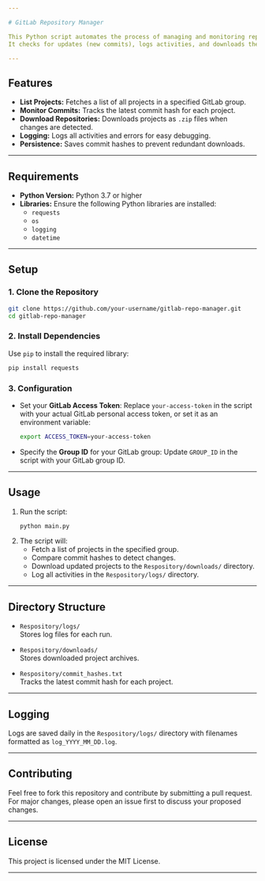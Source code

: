 ```yaml
---

# GitLab Repository Manager

This Python script automates the process of managing and monitoring repositories within a specific GitLab group. 
It checks for updates (new commits), logs activities, and downloads the latest version of repositories when changes are detected.

---
```


## Features
- **List Projects:** Fetches a list of all projects in a specified GitLab group.
- **Monitor Commits:** Tracks the latest commit hash for each project.
- **Download Repositories:** Downloads projects as `.zip` files when changes are detected.
- **Logging:** Logs all activities and errors for easy debugging.
- **Persistence:** Saves commit hashes to prevent redundant downloads.

---

## Requirements

- **Python Version:** Python 3.7 or higher
- **Libraries:** Ensure the following Python libraries are installed:
  - `requests`
  - `os`
  - `logging`
  - `datetime`

---

## Setup

### 1. Clone the Repository
```bash
git clone https://github.com/your-username/gitlab-repo-manager.git
cd gitlab-repo-manager
```

### 2. Install Dependencies
Use `pip` to install the required library:
```bash
pip install requests
```

### 3. Configuration
- Set your **GitLab Access Token**:
  Replace `your-access-token` in the script with your actual GitLab personal access token, or set it as an environment variable:
  ```bash
  export ACCESS_TOKEN=your-access-token
  ```

- Specify the **Group ID** for your GitLab group:
  Update `GROUP_ID` in the script with your GitLab group ID.

---

## Usage

1. Run the script:
   ```bash
   python main.py
   ```
2. The script will:
   - Fetch a list of projects in the specified group.
   - Compare commit hashes to detect changes.
   - Download updated projects to the `Respository/downloads/` directory.
   - Log all activities in the `Respository/logs/` directory.

---

## Directory Structure
- `Respository/logs/`  
  Stores log files for each run.

- `Respository/downloads/`  
  Stores downloaded project archives.

- `Respository/commit_hashes.txt`  
  Tracks the latest commit hash for each project.

---

## Logging
Logs are saved daily in the `Respository/logs/` directory with filenames formatted as `log_YYYY_MM_DD.log`. 

---

## Contributing
Feel free to fork this repository and contribute by submitting a pull request. For major changes, please open an issue first to discuss your proposed changes.

---

## License
This project is licensed under the MIT License.

--- 
